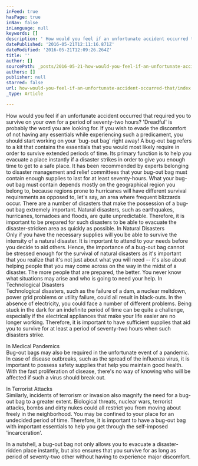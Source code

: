 ```yaml
---
inFeed: true
hasPage: true
inNav: false
inLanguage: null
keywords: []
description: ' How would you feel if an unfortunate accident occurred that required you to survive on your own for a period of seventy-two hours? ‘Dreadful’ is probably the word you are looking for. If you wish to evade the discomfort of not having any essentials while experiencing such a predicament, you should start working on your ‘bug-out bag’ right away! A bug-out bag refers to a kit that contains the essentials that you would most likely require in order to survive extended periods of time. Its primary function is to help you evacuate a place instantly if a disaster strikes in order to give you enough time to get to a safe place. It has been recommended by experts belonging to disaster management and relief committees that your bug-out bag must contain enough supplies to last for at least seventy-hours. What your bug-out bag must contain depends mostly on the geographical region you belong to, because regions prone to hurricanes will have different survival requirements as opposed to, let’s say, an area where frequent blizzards occur. There are a number of disasters that make the possession of a bug-out bag extremely important. Natural disasters, such as earthquakes, hurricanes, tornadoes and floods, are quite unpredictable. Therefore, it is important to be prepared for such disasters to be able to evacuate the disaster-stricken area as quickly as possible. In Natural Disasters Only if you have the necessary supplies will you be able to survive the intensity of a natural disaster. It is important to attend to your needs before you decide to aid others. Hence, the importance of a bug-out bag cannot be stressed enough for the survival of natural disasters as it’s important that you realize that it’s not just about what you will need – it’s also about helping people that you may come across on the way in the midst of a disaster. The more people that are prepared, the better. You never know what situations may arise and who is going to need your help. In Technological Disasters Technological disasters, such as the failure of a dam, a nuclear meltdown, power grid problems or utility failure, could all result in black-outs. In the absence of electricity, you could face a number of different problems. Being stuck in the dark for an indefinite period of time can be quite a challenge, especially if the electrical appliances that make your life easier are no longer working. Therefore, it is important to have sufficient supplies that aid you to survive for at least a period of seventy-two hours when such disasters strike.'
datePublished: '2016-05-21T12:11:16.871Z'
dateModified: '2016-05-21T12:09:26.264Z'
title: ''
author: []
sourcePath: _posts/2016-05-21-how-would-you-feel-if-an-unfortunate-accident-occurred-that.md
authors: []
publisher: null
starred: false
url: how-would-you-feel-if-an-unfortunate-accident-occurred-that/index.html
_type: Article

---
```

How would you feel if an unfortunate accident occurred that required you to survive on your own for a period of seventy-two hours? 'Dreadful' is probably the word you are looking for. If you wish to evade the discomfort of not having any essentials while experiencing such a predicament, you should start working on your 'bug-out bag' right away! A bug-out bag refers to a kit that contains the essentials that you would most likely require in order to survive extended periods of time. Its primary function is to help you evacuate a place instantly if a disaster strikes in order to give you enough time to get to a safe place. It has been recommended by experts belonging to disaster management and relief committees that your bug-out bag must contain enough supplies to last for at least seventy-hours. What your bug-out bag must contain depends mostly on the geographical region you belong to, because regions prone to hurricanes will have different survival requirements as opposed to, let's say, an area where frequent blizzards occur. There are a number of disasters that make the possession of a bug-out bag extremely important. Natural disasters, such as earthquakes, hurricanes, tornadoes and floods, are quite unpredictable. Therefore, it is important to be prepared for such disasters to be able to evacuate the disaster-stricken area as quickly as possible. In Natural Disasters  
Only if you have the necessary supplies will you be able to survive the intensity of a natural disaster. It is important to attend to your needs before you decide to aid others. Hence, the importance of a bug-out bag cannot be stressed enough for the survival of natural disasters as it's important that you realize that it's not just about what you will need -- it's also about helping people that you may come across on the way in the midst of a disaster. The more people that are prepared, the better. You never know what situations may arise and who is going to need your help. In Technological Disasters  
Technological disasters, such as the failure of a dam, a nuclear meltdown, power grid problems or utility failure, could all result in black-outs. In the absence of electricity, you could face a number of different problems. Being stuck in the dark for an indefinite period of time can be quite a challenge, especially if the electrical appliances that make your life easier are no longer working. Therefore, it is important to have sufficient supplies that aid you to survive for at least a period of seventy-two hours when such disasters strike.

In Medical Pandemics  
Bug-out bags may also be required in the unfortunate event of a pandemic. In case of disease outbreaks, such as the spread of the influenza virus, it is important to possess safety supplies that help you maintain good health. With the fast proliferation of disease, there's no way of knowing who will be affected if such a virus should break out.

In Terrorist Attacks  
Similarly, incidents of terrorism or invasion also magnify the need for a bug-out bag to a greater extent. Biological threats, nuclear wars, terrorist attacks, bombs and dirty nukes could all restrict you from moving about freely in the neighborhood. You may be confined to your place for an undecided period of time. Therefore, it is important to have a bug-out bag with important essentials to help you get through the self-imposed 'incarceration'.

In a nutshell, a bug-out bag not only allows you to evacuate a disaster-ridden place instantly, but also ensures that you survive for as long as period of seventy-two other without having to experience major discomfort.